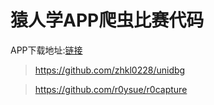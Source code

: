 # 猿人学APP爬虫比赛代码

APP下载地址:[链接](https://appmatch.yuanrenxue.com/)

> https://github.com/zhkl0228/unidbg

> https://github.com/r0ysue/r0capture

